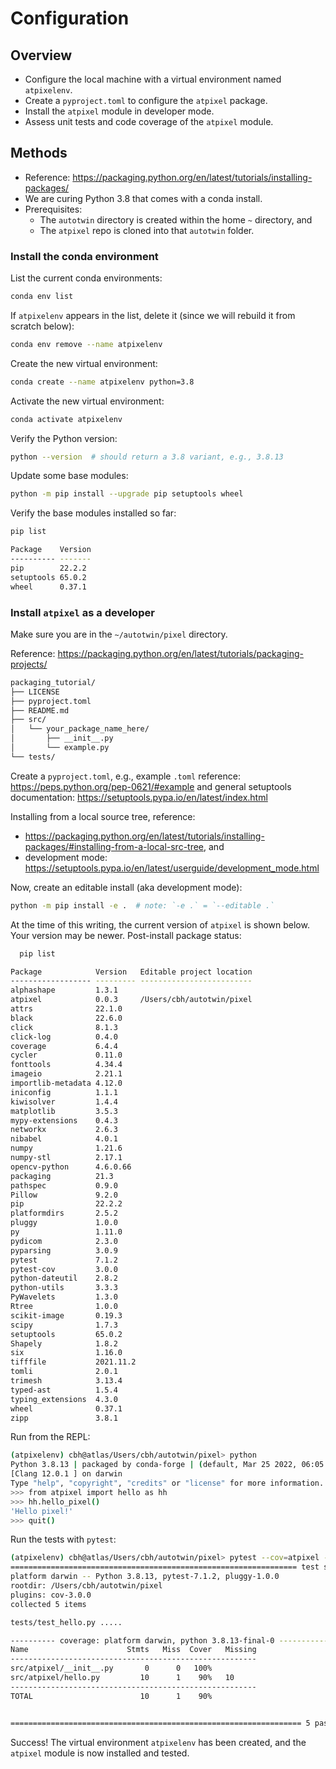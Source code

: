 # Configuration

## Overview

* Configure the local machine with a virtual environment named `atpixelenv`.  
* Create a `pyproject.toml` to configure the `atpixel` package.
* Install the `atpixel` module in developer mode.
* Assess unit tests and code coverage of the `atpixel` module.

## Methods

* Reference: https://packaging.python.org/en/latest/tutorials/installing-packages/
* We are curing Python 3.8 that comes with a conda install.
* Prerequisites:
  * The `autotwin` directory is created within the home `~` directory, and 
  * The `atpixel` repo is cloned into that `autotwin` folder.

### Install the conda environment

List the current conda environments:

```bash
conda env list
```

If `atpixelenv` appears in the list, delete it (since we will rebuild it from scratch below):

```bash
conda env remove --name atpixelenv
```

Create the new virtual environment:

```bash
conda create --name atpixelenv python=3.8
```

Activate the new virtual environment:

```bash
conda activate atpixelenv
```

Verify the Python version:

```bash
python --version  # should return a 3.8 variant, e.g., 3.8.13
```

Update some base modules:

```bash
python -m pip install --upgrade pip setuptools wheel
```

Verify the base modules installed so far:

```bash
pip list

Package    Version
---------- -------
pip        22.2.2
setuptools 65.0.2
wheel      0.37.1
```

### Install `atpixel` as a developer

Make sure you are in the `~/autotwin/pixel` directory.

Reference: https://packaging.python.org/en/latest/tutorials/packaging-projects/

```bash
packaging_tutorial/
├── LICENSE
├── pyproject.toml
├── README.md
├── src/
│   └── your_package_name_here/
│       ├── __init__.py
│       └── example.py
└── tests/
```

Create a `pyproject.toml`, e.g., example `.toml` reference: https://peps.python.org/pep-0621/#example and general setuptools documentation: https://setuptools.pypa.io/en/latest/index.html

Installing from a local source tree, reference:

* https://packaging.python.org/en/latest/tutorials/installing-packages/#installing-from-a-local-src-tree, and
* development mode: https://setuptools.pypa.io/en/latest/userguide/development_mode.html

Now, create an editable install (aka development mode):

```bash
python -m pip install -e .  # note: `-e .` = `--editable .`
```

At the time of this writing, the current version of `atpixel` is shown below.  Your version may be newer.  Post-install package status:

```bash
  pip list

Package            Version   Editable project location
------------------ --------- -------------------------
alphashape         1.3.1
atpixel            0.0.3     /Users/cbh/autotwin/pixel
attrs              22.1.0
black              22.6.0
click              8.1.3
click-log          0.4.0
coverage           6.4.4
cycler             0.11.0
fonttools          4.34.4
imageio            2.21.1
importlib-metadata 4.12.0
iniconfig          1.1.1
kiwisolver         1.4.4
matplotlib         3.5.3
mypy-extensions    0.4.3
networkx           2.6.3
nibabel            4.0.1
numpy              1.21.6
numpy-stl          2.17.1
opencv-python      4.6.0.66
packaging          21.3
pathspec           0.9.0
Pillow             9.2.0
pip                22.2.2
platformdirs       2.5.2
pluggy             1.0.0
py                 1.11.0
pydicom            2.3.0
pyparsing          3.0.9
pytest             7.1.2
pytest-cov         3.0.0
python-dateutil    2.8.2
python-utils       3.3.3
PyWavelets         1.3.0
Rtree              1.0.0
scikit-image       0.19.3
scipy              1.7.3
setuptools         65.0.2
Shapely            1.8.2
six                1.16.0
tifffile           2021.11.2
tomli              2.0.1
trimesh            3.13.4
typed-ast          1.5.4
typing_extensions  4.3.0
wheel              0.37.1
zipp               3.8.1
```

Run from the REPL:

```bash
(atpixelenv) cbh@atlas/Users/cbh/autotwin/pixel> python
Python 3.8.13 | packaged by conda-forge | (default, Mar 25 2022, 06:05:16)
[Clang 12.0.1 ] on darwin
Type "help", "copyright", "credits" or "license" for more information.
>>> from atpixel import hello as hh
>>> hh.hello_pixel()
'Hello pixel!'
>>> quit()
```

Run the tests with `pytest`:

```bash
(atpixelenv) cbh@atlas/Users/cbh/autotwin/pixel> pytest --cov=atpixel --cov-report term-missing
================================================================ test session starts =================================================================
platform darwin -- Python 3.8.13, pytest-7.1.2, pluggy-1.0.0
rootdir: /Users/cbh/autotwin/pixel
plugins: cov-3.0.0
collected 5 items

tests/test_hello.py .....                                                                                                                      [100%]

---------- coverage: platform darwin, python 3.8.13-final-0 -----------
Name                      Stmts   Miss  Cover   Missing
-------------------------------------------------------
src/atpixel/__init__.py       0      0   100%
src/atpixel/hello.py         10      1    90%   10
-------------------------------------------------------
TOTAL                        10      1    90%


================================================================= 5 passed in 0.03s ==================================================================
```

Success!  The virtual environment `atpixelenv` has been created, 
and the `atpixel` module is now installed and tested.
